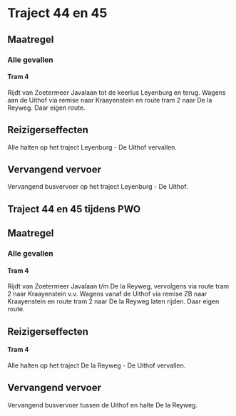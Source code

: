 # Traject 44 en 45
## Maatregel
### Alle gevallen

#### Tram 4
Rijdt van Zoetermeer Javalaan tot de keerlus Leyenburg en terug.
Wagens aan de Uithof via remise naar Kraayenstein en route tram 2 naar De la Reyweg. Daar eigen route.

## Reizigerseffecten
Alle halten op het traject Leyenburg - De Uithof vervallen.

## Vervangend vervoer
Vervangend busvervoer op het traject Leyenburg - De Uithof.

## Traject 44 en 45 tijdens PWO
## Maatregel
### Alle gevallen

#### Tram 4
Rijdt van Zoetermeer Javalaan t/m De la Reyweg, vervolgens via route tram 2 naar Kraayenstein v.v.
Wagens vanaf de Uithof via remise ZB naar Kraayenstein en route tram 2 naar De la Reyweg laten rijden. Daar eigen route.

## Reizigerseffecten

#### Tram 4
Alle halten op het traject De la Reyweg - De Uithof vervallen.

## Vervangend vervoer
Vervangend busvervoer tussen de Uithof en halte De la Reyweg.
